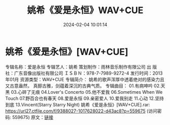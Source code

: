 ﻿---
title: 姚希《爱是永恒》WAV+CUE
date: 2024-02-04 10:01:14
categories: WAV车载音乐、镜像
tags: 华语中文
---
# 姚希《爱是永恒》[WAV+CUE]

专辑名称：爱是永恒
专辑艺人：姚希
策划制作：雨林音乐制作有限公司
出 版 社：广东音像出版社有限公司
ＩＳＢＮ：978-7-7989-9272-4
发行时间：2013年01月
资源类型：WAV+CUE
专辑简介：
姚希的歌声浑厚中透着绝对的感染力且又古意盎然，
真醇古雅，剑蕴着深沉的古典气质。
专辑曲目：
01.有病呻吟
02.天黑
03.心碎了无痕
04.Lover's Concerto
05.他不爱我
06.Sometimes When We Touch
07.野百合也有春天
08.爱是永恒
09.亲密爱人
10.爱我别走
11.心动
12.坚持到底
13.Vincent(Starry Starry Night)
姚希《爱是永恒》[WAV+CUE].rar: https://url27.ctfile.com/f/9388027-1017628022-d43ac8?p=559675
(访问密码: 559675)
原文：[链接](https://blog.sina.com.cn/s/blog_1647c7e76010314db.html)